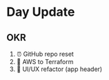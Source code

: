 # Day Update

## OKR

1. ⏰ GitHub repo reset
2. 🐧 AWS to Terraform
3. 💅 UI/UX refactor (app header)
